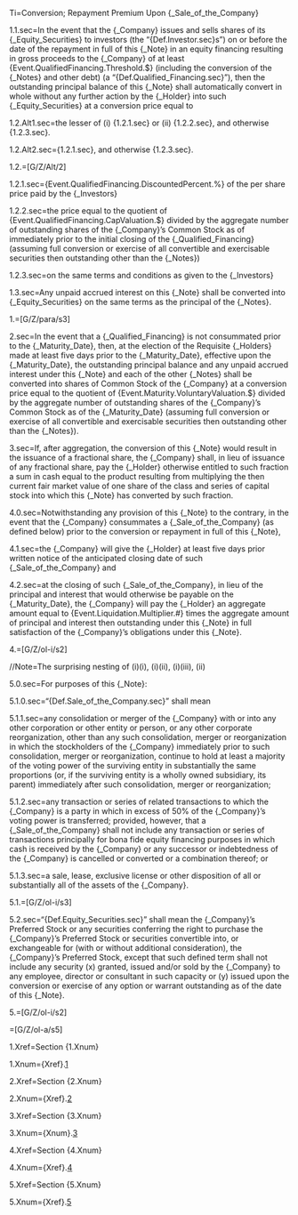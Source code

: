 Ti=Conversion; Repayment Premium Upon {_Sale_of_the_Company}

1.1.sec=In the event that the {_Company} issues and sells shares of its {_Equity_Securities} to investors (the “{Def.Investor.sec}s”) on or before the date of the repayment in full of this {_Note} in an equity financing resulting in gross proceeds to the {_Company} of at least {Event.QualifiedFinancing.Threshold.$} (including the conversion of the {_Notes} and other debt) (a “{Def.Qualified_Financing.sec}”), then the outstanding principal balance of this {_Note} shall automatically convert in whole without any further action by the {_Holder} into such {_Equity_Securities} at a conversion price equal to

1.2.Alt1.sec=the lesser of (i) {1.2.1.sec} or (ii) {1.2.2.sec}, and otherwise {1.2.3.sec}.

1.2.Alt2.sec={1.2.1.sec}, and otherwise {1.2.3.sec}.

1.2.=[G/Z/Alt/2]

1.2.1.sec={Event.QualifiedFinancing.DiscountedPercent.%} of the per share price paid by the {_Investors}

1.2.2.sec=the price equal to the quotient of {Event.QualifiedFinancing.CapValuation.$} divided by the aggregate number of outstanding shares of the {_Company}’s Common Stock as of immediately prior to the initial closing of the {_Qualified_Financing} (assuming full conversion or exercise of all convertible and exercisable securities then outstanding other than the {_Notes})

1.2.3.sec=on the same terms and conditions as given to the {_Investors}

1.3.sec=Any unpaid accrued interest on this {_Note} shall be converted into {_Equity_Securities} on the same terms as the principal of the {_Notes}. 

1.=[G/Z/para/s3]

2.sec=In the event that a {_Qualified_Financing} is not consummated prior to the {_Maturity_Date}, then, at the election of the Requisite {_Holders} made at least five days prior to the {_Maturity_Date}, effective upon the {_Maturity_Date}, the outstanding principal balance and any unpaid accrued interest under this {_Note} and each of the other {_Notes} shall be converted into shares of Common Stock of the {_Company} at a conversion price equal to the quotient of {Event.Maturity.VoluntaryValuation.$} divided by the aggregate number of outstanding shares of the {_Company}’s Common Stock as of the {_Maturity_Date} (assuming full conversion or exercise of all convertible and exercisable securities then outstanding other than the {_Notes}).

3.sec=If, after aggregation, the conversion of this {_Note} would result in the issuance of a fractional share, the {_Company} shall, in lieu of issuance of any fractional share, pay the {_Holder} otherwise entitled to such fraction a sum in cash equal to the product resulting from multiplying the then current fair market value of one share of the class and series of capital stock into which this {_Note} has converted by such fraction.

4.0.sec=Notwithstanding any provision of this {_Note} to the contrary, in the event that the {_Company} consummates a {_Sale_of_the_Company} (as defined below) prior to the conversion or repayment in full of this {_Note},

4.1.sec=the {_Company} will give the {_Holder} at least five days prior written notice of the anticipated closing date of such {_Sale_of_the_Company} and

4.2.sec=at the closing of such {_Sale_of_the_Company}, in lieu of the principal and interest that would otherwise be payable on the {_Maturity_Date}, the {_Company} will pay the {_Holder} an aggregate amount equal to {Event.Liquidation.Multiplier.#} times the aggregate amount of principal and interest then outstanding under this {_Note} in full satisfaction of the {_Company}’s obligations under this {_Note}.


4.=[G/Z/ol-i/s2]

//Note=The surprising nesting of (i)(i), (i)(ii), (i)(iii), (ii)

5.0.sec=For purposes of this {_Note}: 

5.1.0.sec=“{Def.Sale_of_the_Company.sec}” shall mean

5.1.1.sec=any consolidation or merger of the {_Company} with or into any other corporation or other entity or person, or any other corporate reorganization, other than any such consolidation, merger or reorganization in which the stockholders of the {_Company} immediately prior to such consolidation, merger or reorganization, continue to hold at least a majority of the voting power of the surviving entity in substantially the same proportions (or, if the surviving entity is a wholly owned subsidiary, its parent) immediately after such consolidation, merger or reorganization;

5.1.2.sec=any transaction or series of related transactions to which the {_Company} is a party in which in excess of 50% of the {_Company}’s voting power is transferred; provided, however, that a {_Sale_of_the_Company} shall not include any transaction or series of transactions principally for bona fide equity financing purposes in which cash is received by the {_Company} or any successor or indebtedness of the {_Company} is cancelled or converted or a combination thereof; or

5.1.3.sec=a sale, lease, exclusive license or other disposition of all or substantially all of the assets of the {_Company}. 

5.1.=[G/Z/ol-i/s3]

5.2.sec=“{Def.Equity_Securities.sec}” shall mean the {_Company}’s Preferred Stock or any securities conferring the right to purchase the {_Company}’s Preferred Stock or securities convertible into, or exchangeable for (with or without additional consideration), the {_Company}’s Preferred Stock, except that such defined term shall not include any security (x) granted, issued and/or sold by the {_Company} to any employee, director or consultant in such capacity or (y) issued upon the conversion or exercise of any option or warrant outstanding as of the date of this {_Note}. 

5.=[G/Z/ol-i/s2]

=[G/Z/ol-a/s5]

1.Xref=Section {1.Xnum}

1.Xnum={Xref}.<a href="#Event.1.sec">1</a>

2.Xref=Section {2.Xnum}

2.Xnum={Xref}.<a href="#Event.2.sec">2</a>

3.Xref=Section {3.Xnum}

3.Xnum={Xnum}.<a href="#Event.3.sec">3</a>

4.Xref=Section {4.Xnum}

4.Xnum={Xref}.<a href="#Event.4.sec">4</a>

5.Xref=Section {5.Xnum}

5.Xnum={Xref}.<a href="#Event.5.sec">5</a>
